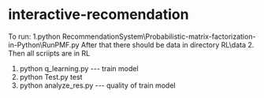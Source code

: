 # interactive-recomendation
To run:
1.python  RecommendationSystem\Probabilistic-matrix-factorization-in-Python\RunPMF.py 
  After that there should be data in directory RL\data
2. Then all scriipts are in RL
   1. python q_learning.py --- train model
   2. python Test.py test
   3. python analyze_res.py --- quality of train model